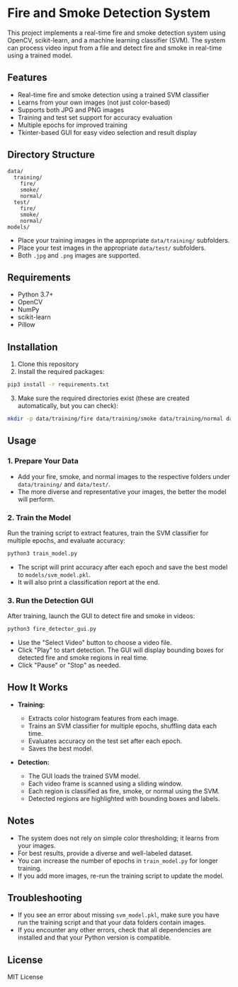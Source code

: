 # Fire and Smoke Detection System

This project implements a real-time fire and smoke detection system using OpenCV, scikit-learn, and a machine learning classifier (SVM). The system can process video input from a file and detect fire and smoke in real-time using a trained model.

## Features

- Real-time fire and smoke detection using a trained SVM classifier
- Learns from your own images (not just color-based)
- Supports both JPG and PNG images
- Training and test set support for accuracy evaluation
- Multiple epochs for improved training
- Tkinter-based GUI for easy video selection and result display

## Directory Structure

```
data/
  training/
    fire/
    smoke/
    normal/
  test/
    fire/
    smoke/
    normal/
models/
```

- Place your training images in the appropriate `data/training/` subfolders.
- Place your test images in the appropriate `data/test/` subfolders.
- Both `.jpg` and `.png` images are supported.

## Requirements

- Python 3.7+
- OpenCV
- NumPy
- scikit-learn
- Pillow

## Installation

1. Clone this repository
2. Install the required packages:
```bash
pip3 install -r requirements.txt
```

3. Make sure the required directories exist (these are created automatically, but you can check):
```bash
mkdir -p data/training/fire data/training/smoke data/training/normal data/test/fire data/test/smoke data/test/normal models
```

## Usage

### 1. Prepare Your Data
- Add your fire, smoke, and normal images to the respective folders under `data/training/` and `data/test/`.
- The more diverse and representative your images, the better the model will perform.

### 2. Train the Model
Run the training script to extract features, train the SVM classifier for multiple epochs, and evaluate accuracy:
```bash
python3 train_model.py
```
- The script will print accuracy after each epoch and save the best model to `models/svm_model.pkl`.
- It will also print a classification report at the end.

### 3. Run the Detection GUI
After training, launch the GUI to detect fire and smoke in videos:
```bash
python3 fire_detector_gui.py
```
- Use the "Select Video" button to choose a video file.
- Click "Play" to start detection. The GUI will display bounding boxes for detected fire and smoke regions in real time.
- Click "Pause" or "Stop" as needed.

## How It Works

- **Training:**
  - Extracts color histogram features from each image.
  - Trains an SVM classifier for multiple epochs, shuffling data each time.
  - Evaluates accuracy on the test set after each epoch.
  - Saves the best model.

- **Detection:**
  - The GUI loads the trained SVM model.
  - Each video frame is scanned using a sliding window.
  - Each region is classified as fire, smoke, or normal using the SVM.
  - Detected regions are highlighted with bounding boxes and labels.

## Notes

- The system does not rely on simple color thresholding; it learns from your images.
- For best results, provide a diverse and well-labeled dataset.
- You can increase the number of epochs in `train_model.py` for longer training.
- If you add more images, re-run the training script to update the model.

## Troubleshooting

- If you see an error about missing `svm_model.pkl`, make sure you have run the training script and that your data folders contain images.
- If you encounter any other errors, check that all dependencies are installed and that your Python version is compatible.

## License

MIT License 